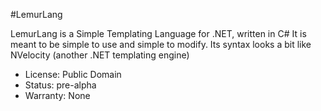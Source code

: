 #LemurLang

LemurLang is a Simple Templating Language for .NET, written in C#
It is meant to be simple to use and simple to modify.
Its syntax looks a bit like NVelocity (another .NET templating engine)

* License: Public Domain
* Status: pre-alpha
* Warranty: None